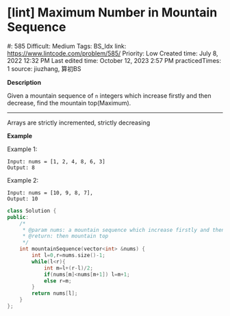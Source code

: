 # [lint] Maximum Number in Mountain Sequence

#: 585
Difficult: Medium
Tags: BS_Idx
link: https://www.lintcode.com/problem/585/
Priority: Low
Created time: July 8, 2022 12:32 PM
Last edited time: October 12, 2023 2:57 PM
practicedTimes: 1
source: jiuzhang, 算初BS

**Description**

Given a mountain sequence of `n` integers which increase firstly and then decrease, find the mountain top(Maximum).

---

Arrays are strictly incremented, strictly decreasing

**Example**

Example 1:

```
Input: nums = [1, 2, 4, 8, 6, 3]
Output: 8

```

Example 2:

```
Input: nums = [10, 9, 8, 7],
Output: 10

```

```cpp
class Solution {
public:
    /*
     * @param nums: a mountain sequence which increase firstly and then decrease
     * @return: then mountain top
     */
    int mountainSequence(vector<int> &nums) {
        int l=0,r=nums.size()-1;
        while(l<r){
            int m=l+(r-l)/2;
            if(nums[m]<nums[m+1]) l=m+1;
            else r=m;
        }
        return nums[l];
    }
};
```